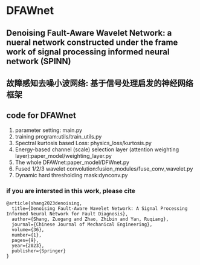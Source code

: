 # DFAWnet

## Denoising Fault-Aware Wavelet Network: a nueral network constructed under the frame work of signal processing informed neural network (SPINN)
## 故障感知去噪小波网络: 基于信号处理启发的神经网络框架

## code for DFAWnet  
   1. parameter setting: main.py 
   2. training program:utils/train_utils.py 
   3. Spectral kurtosis based Loss: physics_loss/kurtosis.py 
   4. Energy-based channel (scale) selection layer (attention weighting layer):paper_model/weighting_layer.py 
   5. The whole DFAWnet:paper_model/DFWnet.py 
   6. Fused 1/2/3 wavelet convolution:fusion_modules/fuse_conv_wavelet.py  
   7. Dynamic hard thresholding mask:dynconv.py 


### if you are intersted in this work, please cite

```
@article{shang2023denoising,
  title={Denoising Fault-Aware Wavelet Network: A Signal Processing Informed Neural Network for Fault Diagnosis},
  author={Shang, Zuogang and Zhao, Zhibin and Yan, Ruqiang},
  journal={Chinese Journal of Mechanical Engineering},
  volume={36},
  number={1},
  pages={9},
  year={2023},
  publisher={Springer}
}
```





